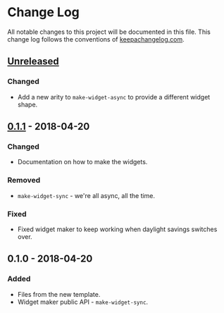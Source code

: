 # Change Log
All notable changes to this project will be documented in this file. This change log follows the conventions of [keepachangelog.com](http://keepachangelog.com/).

## [Unreleased]
### Changed
- Add a new arity to `make-widget-async` to provide a different widget shape.

## [0.1.1] - 2018-04-20
### Changed
- Documentation on how to make the widgets.

### Removed
- `make-widget-sync` - we're all async, all the time.

### Fixed
- Fixed widget maker to keep working when daylight savings switches over.

## 0.1.0 - 2018-04-20
### Added
- Files from the new template.
- Widget maker public API - `make-widget-sync`.

[Unreleased]: https://github.com/your-name/car-ad-crawler/compare/0.1.1...HEAD
[0.1.1]: https://github.com/your-name/car-ad-crawler/compare/0.1.0...0.1.1
